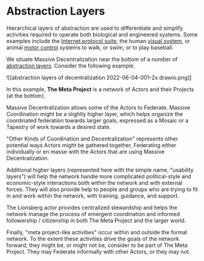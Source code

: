 # Abstraction Layers

Hierarchical layers of abstraction are used to differentiate and simplify activities required to operate both biological and engineered systems. Some examples include the [Internet protocol suite](https://en.wikipedia.org/wiki/Internet_protocol_suite#Layer_names_and_number_of_layers_in_the_literature), the human [visual system](https://en.wikipedia.org/wiki/Visual_system), or animal [motor control](https://en.wikipedia.org/wiki/Motor_control) systems to walk, or swim, or to play baseball.

We situate Massive Decentralization near the bottom of a number of [abstraction layers](https://en.wikipedia.org/wiki/Abstraction_layer).  Consider the following example.

![[abstraction layers of decentralization 2022-06-04-001-2x.drawio.png]]

In this example, **The Meta Project** is a network of Actors and their Projects (at the bottom).

Massive Decentralization allows some of the Actors to Federate.  Massive Coordination might be a slightly higher layer, which helps organize the coordinated federation towards larger goals, expressed as a Mosaic or a Tapestry of work towards a desired state.

"Other Kinds of Coordination and Decentralization" represents other potential ways Actors might be gathered together, Federating either individually or en masse with the Actors that are using Massive Decentralization.

Additional higher layers (represented here with the simple name, "usability layers") will help the network handle more complicated political-style and economic-style interactions both within the network and with external forces. They will also provide help to people and groups who are trying to fit in and work within the network, with training, guidance, and support.

The Lionsberg actor provides centralized stewardship and helps the network manage the process of emergent coordination and informed followership / citizenship in both The Meta Project and the larger world.

Finally, "meta project-like activities" occur within and outside the formal network.  To the extent these activities drive the goals of the network forward, they might be, or might not be, consider to be part of The Meta Project.  They may Federate informally with other Actors, or they may not.